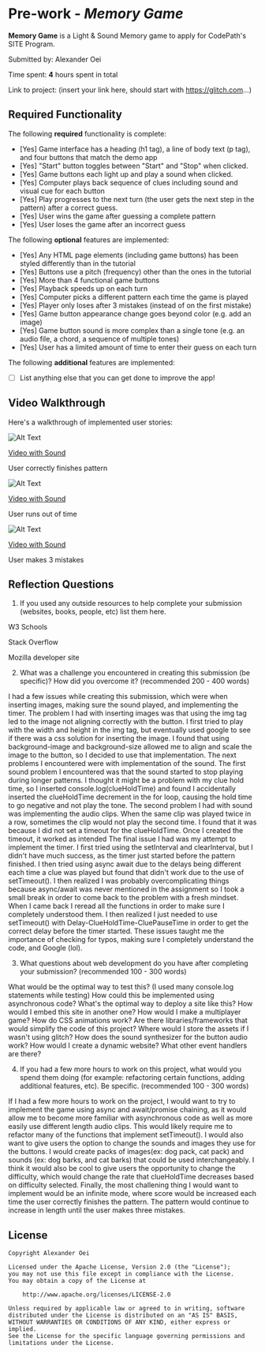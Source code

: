 # Pre-work - *Memory Game*

**Memory Game** is a Light & Sound Memory game to apply for CodePath's SITE Program. 

Submitted by: Alexander Oei

Time spent: **4** hours spent in total

Link to project: (insert your link here, should start with https://glitch.com...)

## Required Functionality

The following **required** functionality is complete:

* [Yes] Game interface has a heading (h1 tag), a line of body text (p tag), and four buttons that match the demo app
* [Yes] "Start" button toggles between "Start" and "Stop" when clicked. 
* [Yes] Game buttons each light up and play a sound when clicked. 
* [Yes] Computer plays back sequence of clues including sound and visual cue for each button
* [Yes] Play progresses to the next turn (the user gets the next step in the pattern) after a correct guess. 
* [Yes] User wins the game after guessing a complete pattern
* [Yes] User loses the game after an incorrect guess

The following **optional** features are implemented:

* [Yes] Any HTML page elements (including game buttons) has been styled differently than in the tutorial
* [Yes] Buttons use a pitch (frequency) other than the ones in the tutorial
* [Yes] More than 4 functional game buttons
* [Yes] Playback speeds up on each turn
* [Yes] Computer picks a different pattern each time the game is played
* [Yes] Player only loses after 3 mistakes (instead of on the first mistake)
* [Yes] Game button appearance change goes beyond color (e.g. add an image)
* [Yes] Game button sound is more complex than a single tone (e.g. an audio file, a chord, a sequence of multiple tones)
* [Yes] User has a limited amount of time to enter their guess on each turn

The following **additional** features are implemented:

- [ ] List anything else that you can get done to improve the app!

## Video Walkthrough

Here's a walkthrough of implemented user stories:


![Alt Text](https://cdn.glitch.com/b17fdeb2-6fa4-44aa-810f-03dcc015aef2%2Fwingame.gif?v=1616622412657)

[Video with Sound](https://youtu.be/GkiAFNCPOJA)

User correctly finishes pattern

![Alt Text](https://cdn.glitch.com/b17fdeb2-6fa4-44aa-810f-03dcc015aef2%2Fezgif.com-gif-maker.gif?v=1616622067123)

[Video with Sound](https://youtu.be/KVsTtCncEJo)

User runs out of time


![Alt Text](https://cdn.glitch.com/b17fdeb2-6fa4-44aa-810f-03dcc015aef2%2Fthreestrikes.gif?v=1616622364414)

[Video with Sound](https://youtu.be/sxGexEw29L8) 

User makes 3 mistakes



## Reflection Questions
1. If you used any outside resources to help complete your submission (websites, books, people, etc) list them here. 

W3 Schools

Stack Overflow

Mozilla developer site

2. What was a challenge you encountered in creating this submission (be specific)? How did you overcome it? (recommended 200 - 400 words) 

  I had a few issues while creating this submission, which were when inserting images, making sure the sound played, and implementing the timer.
The problem I had with inserting images was that using the img tag led to the image not aligning correctly with the button. I first tried to play with
the width and height in the img tag, but eventually used google to see if there was a css solution for inserting the image. I found that using background-image
and background-size allowed me to align and scale the image to the button, so I decided to use that implementation. 
  The next problems I encountered were with implementation of the sound. The first sound problem I encountered was that the sound started to stop playing during longer
patterns. I thought it might be a problem with my clue hold time, so I inserted console.log(clueHoldTime) and found I accidentally inserted the clueHoldTime decrement
in the for loop, causing the hold time to go negative and not play the tone. The second problem I had with sound was implementing the audio clips. When the same clip was 
played twice in a row, sometimes the clip would not play the second time. I found that it was because I did not set a timeout for the clueHoldTime. Once I created the timeout, it worked as intended
  The final issue I had was my attempt to implement the timer. I first tried using the setInterval and clearInterval, but I didn't have much success, as the timer just started
before the pattern finished. I then tried using async await due to the delays being different each time a clue was played but found that didn't work due to the use of setTimeout(). 
I then realized I was probably overcomplicating things because async/await was never mentioned in the assignment so I took a small break in order to come back to the problem with a fresh mindset. 
When I came back I reread all the functions in order to make sure I completely understood them. I then realized I just needed to use setTimeout() with Delay-ClueHoldTime-CluePauseTime in order to 
get the correct delay before the timer started. These issues taught me the importance of checking for typos, making sure I completely understand the code, and Google (lol). 


3. What questions about web development do you have after completing your submission? (recommended 100 - 300 words) 

What would be the optimal way to test this? (I used many console.log statements while testing)
How could this be implemented using asynchronous code?
What's the optimal way to deploy a site like this?
How would I embed this site in another one?
How would I make a multiplayer game?
How do CSS animations work?
Are there libraries/frameworks that would simplify the code of this project?
Where would I store the assets if I wasn't using glitch?
How does the sound synthesizer for the button audio work?
How would I create a dynamic website?
What other event handlers are there?


4. If you had a few more hours to work on this project, what would you spend them doing (for example: refactoring certain functions, adding additional features, etc). Be specific. (recommended 100 - 300 words) 

If I had a few more hours to work on the project, I would want to try to implement the game using async and await/promise chaining, as it would allow me to become more familiar with asynchronous code 
as well as more easily use different length audio clips. This would likely require me to refactor many of the functions that implement setTimeout().
I would also want to give users the option to change the sounds and images they use for the buttons. 
I would create packs of images(ex: dog pack, cat pack) and sounds (ex: dog barks, and cat barks) that could be used interchangeably.
I think it would also be cool to give users the opportunity to change the difficulty, which would change the rate that clueHoldTime decreases based on difficulty selected.
Finally, the most challening thing I would want to implement would be an infinite mode, where score would be increased each time the user correctly finishes the pattern. 
The pattern would continue to increase in length until the user makes three mistakes. 






## License

    Copyright Alexander Oei

    Licensed under the Apache License, Version 2.0 (the "License");
    you may not use this file except in compliance with the License.
    You may obtain a copy of the License at

        http://www.apache.org/licenses/LICENSE-2.0

    Unless required by applicable law or agreed to in writing, software
    distributed under the License is distributed on an "AS IS" BASIS,
    WITHOUT WARRANTIES OR CONDITIONS OF ANY KIND, either express or implied.
    See the License for the specific language governing permissions and
    limitations under the License.
